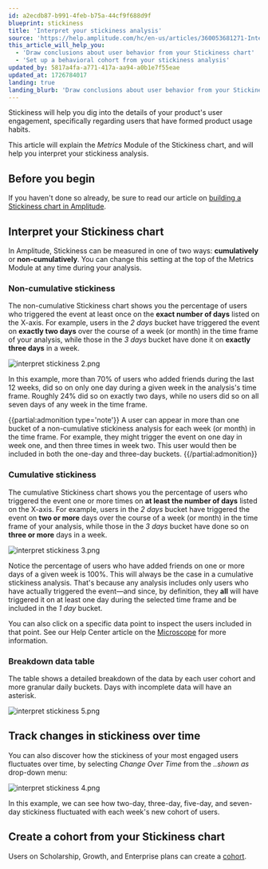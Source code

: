 ```yaml
---
id: a2ecdb87-b991-4feb-b75a-44cf9f688d9f
blueprint: stickiness
title: 'Interpret your stickiness analysis'
source: 'https://help.amplitude.com/hc/en-us/articles/360053681271-Interpret-your-stickiness-analysis'
this_article_will_help_you:
  - 'Draw conclusions about user behavior from your Stickiness chart'
  - 'Set up a behavioral cohort from your stickiness analysis'
updated_by: 5817a4fa-a771-417a-aa94-a0b1e7f55eae
updated_at: 1726784017
landing: true
landing_blurb: 'Draw conclusions about user behavior from your Stickiness chart'
---
```

Stickiness will help you dig into the details of your product's user engagement, specifically regarding users that have formed product usage habits.

This article will explain the *Metrics* Module of the Stickiness chart, and will help you interpret your stickiness analysis.

## Before you begin

If you haven't done so already, be sure to read our article on [building a Stickiness chart in Amplitude](/docs/analytics/charts/stickiness/stickiness-identify-features).

## Interpret your Stickiness chart

In Amplitude, Stickiness can be measured in one of two ways: **cumulatively** or **non-cumulatively**. You can change this setting at the top of the Metrics Module at any time during your analysis.

### Non-cumulative stickiness

The non-cumulative Stickiness chart shows you the percentage of users who triggered the event at least once on the **exact number of days** listed on the X-axis. For example, users in the *2 days* bucket have triggered the event on **exactly two days** over the course of a week (or month) in the time frame of your analysis, while those in the *3 days* bucket have done it on **exactly three days** in a week.

![interpret stickiness 2.png](/docs/output/img/stickiness/interpret-stickiness-2-png.png)

In this example, more than 70% of users who added friends during the last 12 weeks, did so on only one day during a given week in the analysis's time frame. Roughly 24% did so on exactly two days, while no users did so on all seven days of any week in the time frame.

{{partial:admonition type='note'}}
 A user can appear in more than one bucket of a non-cumulative stickiness analysis for each week (or month) in the time frame. For example, they might trigger the event on one day in week one, and then three times in week two. This user would then be included in both the one-day and three-day buckets.
{{/partial:admonition}}

### Cumulative stickiness

The cumulative Stickiness chart shows you the percentage of users who triggered the event one or more times on **at least the number of days** listed on the X-axis. For example, users in the *2 days* bucket have triggered the event on **two or more** days over the course of a week (or month) in the time frame of your analysis, while those in the *3 days* bucket have done so on **three or more** days in a week.

![interpret stickiness 3.png](/docs/output/img/stickiness/interpret-stickiness-3-png.png)

Notice the percentage of users who have added friends on one or more days of a given week is 100%. This will always be the case in a cumulative stickiness analysis. That's because any analysis includes only users who have actually triggered the event—and since, by definition, they **all** will have triggered it on at least one day during the selected time frame and be included in the *1 day* bucket.

You can also click on a specific data point to inspect the users included in that point. See our Help Center article on the [Microscope](/docs/analytics/microscope) for more information.

### Breakdown data table

The table shows a detailed breakdown of the data by each user cohort and more granular daily buckets. Days with incomplete data will have an asterisk.

![interpret stickiness 5.png](/docs/output/img/stickiness/interpret-stickiness-5-png.png)

## Track changes in stickiness over time

You can also discover how the stickiness of your most engaged users fluctuates over time, by selecting *Change Over Time* from the *..shown as* drop-down menu:

![interpret stickiness 4.png](/docs/output/img/stickiness/interpret-stickiness-4-png.png)

In this example, we can see how two-day, three-day, five-day, and seven-day stickiness fluctuated with each week's new cohort of users. 

## Create a cohort from your Stickiness chart

Users on Scholarship, Growth, and Enterprise plans can create a [cohort](/docs/analytics/microscope).